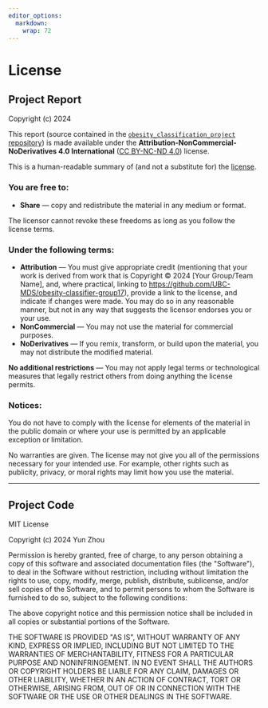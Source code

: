 ```yaml
---
editor_options: 
  markdown: 
    wrap: 72
---
```


# License

## Project Report

Copyright (c) 2024

This report (source contained in the [`obesity_classification_project`
repository](https://github.com/UBC-MDS/obesity-classifier-group17)) is
made available under the **Attribution-NonCommercial-NoDerivatives 4.0
International** ([CC BY-NC-ND
4.0](https://creativecommons.org/licenses/by-nc-nd/4.0/)) license.

This is a human-readable summary of (and not a substitute for) the
[license](https://creativecommons.org/licenses/by-nc-nd/4.0/legalcode).

### You are free to:

-   **Share** — copy and redistribute the material in any medium or
    format.

The licensor cannot revoke these freedoms as long as you follow the
license terms.

### Under the following terms:

-   **Attribution** — You must give appropriate credit (mentioning that
    your work is derived from work that is Copyright © 2024 [Your
    Group/Team Name], and, where practical, linking to
    <https://github.com/UBC-MDS/obesity-classifier-group17>), provide a
    link to the license, and indicate if changes were made. You may do
    so in any reasonable manner, but not in any way that suggests the
    licensor endorses you or your use.
-   **NonCommercial** — You may not use the material for commercial
    purposes.
-   **NoDerivatives** — If you remix, transform, or build upon the
    material, you may not distribute the modified material.

**No additional restrictions** — You may not apply legal terms or
technological measures that legally restrict others from doing anything
the license permits.

### Notices:

You do not have to comply with the license for elements of the material
in the public domain or where your use is permitted by an applicable
exception or limitation.

No warranties are given. The license may not give you all of the
permissions necessary for your intended use. For example, other rights
such as publicity, privacy, or moral rights may limit how you use the
material.

------------------------------------------------------------------------

## Project Code

MIT License

Copyright (c) 2024 Yun Zhou

Permission is hereby granted, free of charge, to any person obtaining a
copy of this software and associated documentation files (the
"Software"), to deal in the Software without restriction, including
without limitation the rights to use, copy, modify, merge, publish,
distribute, sublicense, and/or sell copies of the Software, and to
permit persons to whom the Software is furnished to do so, subject to
the following conditions:

The above copyright notice and this permission notice shall be included
in all copies or substantial portions of the Software.

THE SOFTWARE IS PROVIDED "AS IS", WITHOUT WARRANTY OF ANY KIND, EXPRESS
OR IMPLIED, INCLUDING BUT NOT LIMITED TO THE WARRANTIES OF
MERCHANTABILITY, FITNESS FOR A PARTICULAR PURPOSE AND NONINFRINGEMENT.
IN NO EVENT SHALL THE AUTHORS OR COPYRIGHT HOLDERS BE LIABLE FOR ANY
CLAIM, DAMAGES OR OTHER LIABILITY, WHETHER IN AN ACTION OF CONTRACT,
TORT OR OTHERWISE, ARISING FROM, OUT OF OR IN CONNECTION WITH THE
SOFTWARE OR THE USE OR OTHER DEALINGS IN THE SOFTWARE.
